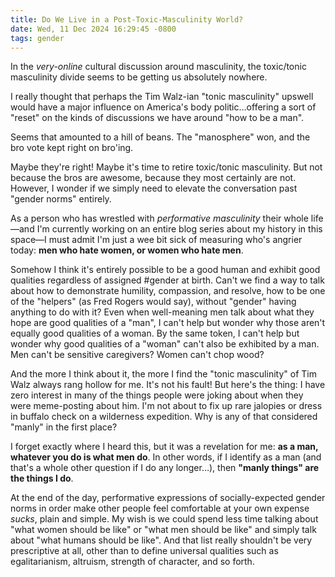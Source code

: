 ```yaml
---
title: Do We Live in a Post-Toxic-Masculinity World?
date: Wed, 11 Dec 2024 16:29:45 -0800
tags: gender
---
```


In the _very-online_ cultural discussion around masculinity, the toxic/tonic masculinity divide seems to be getting us absolutely nowhere.

I really thought that perhaps the Tim Walz-ian "tonic masculinity" upswell would have a major influence on America's body politic…offering a sort of "reset" on the kinds of discussions we have around "how to be a man".

Seems that amounted to a hill of beans. The "manosphere" won, and the bro vote kept right on bro'ing.

Maybe they're right! Maybe it's time to retire toxic/tonic masculinity. But not because the bros are awesome, because they most certainly are not. However, I wonder if we simply need to elevate the conversation past "gender norms" entirely.

As a person who has wrestled with _performative masculinity_ their whole life—and I'm currently working on an entire blog series about my history in this space—I must admit I'm just a wee bit sick of measuring who's angrier today: **men who hate women, or women who hate men**.

Somehow I think it's entirely possible to be a good human and exhibit good qualities regardless of assigned #gender at birth. Can't we find a way to talk about how to demonstrate humility, compassion, and resolve, how to be one of the "helpers" (as Fred Rogers would say), without "gender" having anything to do with it? Even when well-meaning men talk about what they hope are good qualities of a "man", I can't help but wonder why those aren't equally good qualities of a woman. By the same token, I can't help but wonder why good qualities of a "woman" can't also be exhibited by a man. Men can't be sensitive caregivers? Women can't chop wood?

And the more I think about it, the more I find the "tonic masculinity" of Tim Walz always rang hollow for me. It's not his fault! But here's the thing: I have zero interest in many of the things people were joking about when they were meme-posting about him. I'm not about to fix up rare jalopies or dress in buffalo check on a wilderness expedition. Why is any of that considered "manly" in the first place?

I forget exactly where I heard this, but it was a revelation for me: **as a man, whatever you do is what men do**. In other words, if I identify as a man (and that's a whole other question if I do any longer…), then **"manly things" are the things I do**.

At the end of the day, performative expressions of socially-expected gender norms in order make other people feel comfortable at your own expense _sucks_, plain and simple. My wish is we could spend less time talking about "what women should be like" or "what men should be like" and simply talk about "what humans should be like". And that list really shouldn't be very prescriptive at all, other than to define universal qualities such as egalitarianism, altruism, strength of character, and so forth.
